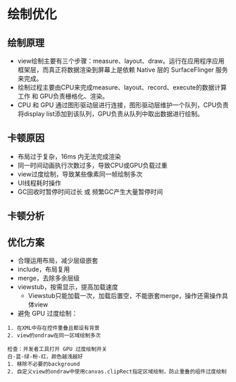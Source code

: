 # 绘制优化

## 绘制原理
* view绘制主要有三个步骤：measure、layout、draw。运行在应用程序应用框架层，而真正将数据渲染到屏幕上是依赖 Native 层的 SurfaceFlinger 服务来完成。
* 绘制过程主要由CPU来完成measure、layout、record、execute的数据计算工作 和 GPU负责栅格化、渲染。
* CPU 和 GPU 通过图形驱动层进行连接，图形驱动层维护一个队列，CPU负责将display list添加到该队列，GPU负责从队列中取出数据进行绘制。

## 卡顿原因
* 布局过于复杂，16ms 内无法完成渲染
* 同一时间动画执行次数过多，导致CPU或GPU负载过重
* view过度绘制，导致某些像素同一帧绘制多次
* UI线程耗时操作
* GC回收时暂停时间过长 或 频繁GC产生大量暂停时间

## 卡顿分析


## 优化方案
* 合理运用布局，减少层级嵌套
* include，布局复用
* merge，去除多余层级
* viewstub，按需显示，提高加载速度
    - Viewstub只能加载一次，加载后置空，不能嵌套merge，操作还需操作具体view
* 避免 GPU 过度绘制：
```
1. 在XML中存在控件重叠且都设有背景
2. view的ondraw在同一区域绘制多次

检查：开发者工具打开 GPU 过度绘制开关
白-蓝-绿-粉-红，颜色越浅越好
1. 移除不必要的background 
2. 自定义view的ondraw中使用canvas.clipRect指定区域绘制，防止重叠的组件过度绘制
```
